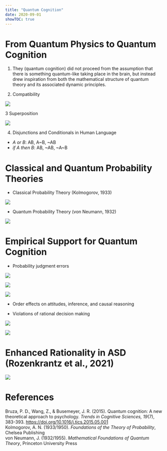 ```yaml
---
title: "Quantum Cognition"
date: 2020-09-01
showTOC: true
---
```


# From Quantum Physics to Quantum Cognition

1. They (quantum cognition) did not proceed from the assumption that there is something quantum-like taking place in the brain, but instead drew inspiration from both the mathematical structure of quantum theory and its associated dynamic principles.

2. Compatibility

![](../Supporting_Information/Compatibility.png)

3 Superposition

![](../Supporting_Information/Superposition.png)

4. Disjunctions and Conditionals in Human Language

- *A or B*: AB, A~B, ~AB
- *if A then B*: AB, ~AB, ~A~B

# Classical and Quantum Probability Theories

- Classical Probability Theory (Kolmogorov, 1933)

![](../Supporting_Information/Classical-Probability-Theory.png)

- Quantum Probability Theory (von Neumann, 1932)

![](../Supporting_Information/Quantum-Probability-Theory.png)

# Empirical Support for Quantum Cognition

- Probability judgment errors

![](../Supporting_Information/The-Linda-Problem.png)

![](../Supporting_Information/Conjunction-fallacy.png)

![](../Supporting_Information/Disjunction-fallacy.png)

- Order effects on attitudes, inference, and causal reasoning

- Violations of rational decision making

![](../Supporting_Information/Prisoner's-Dilemma-Game.png)

![](../Supporting_Information/Sure-Thing-Principle.png)

# Enhanced Rationality in ASD (Rozenkrantz et al., 2021)

![](../Supporting_Information/Enhanced-Rationality-ASD.png)

# References

Bruza, P. D., Wang, Z., & Busemeyer, J. R. (2015). Quantum cognition: A new theoretical approach to psychology. *Trends in Cognitive Sciences, 19*(7), 383-393. https://doi.org/10.1016/j.tics.2015.05.001 \
Kolmogorov, A. N. (1933/1950). *Foundations of the Theory of Probability*, Chelsea Publishing \
von Neumann, J. (1932/1955). *Mathematical Foundations of Quantum Theory*, Princeton University Press